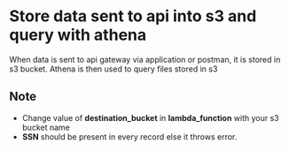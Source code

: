 # Store data sent to api into s3 and query with athena
When data is sent to api gateway via application or postman, it is stored in s3 bucket. Athena is then used to query
files stored in s3

## Note
* Change value of **destination_bucket** in **lambda_function** with your s3 bucket name
* **SSN** should be present in every record else it throws error.

